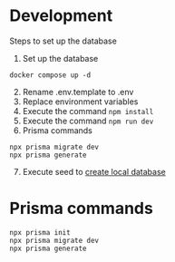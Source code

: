# Development

Steps to set up the database

1. Set up the database

```
docker compose up -d
```

2. Rename .env.template to .env
3. Replace environment variables
4. Execute the command `npm install`
5. Execute the command `npm run dev`
6. Prisma commands

```
npx prisma migrate dev
npx prisma generate
```

7. Execute seed to [create local database](localhost:3000/api/seed)

# Prisma commands

```
npx prisma init
npx prisma migrate dev
npx prisma generate
```
